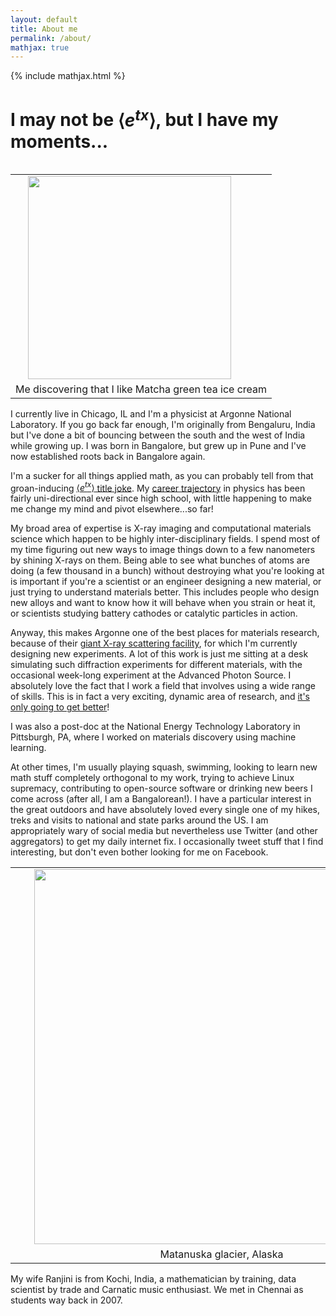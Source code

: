 ```yaml
---
layout: default
title: About me
permalink: /about/
mathjax: true
---
```

{% include mathjax.html %}

# I may not be $\left\langle e^{tx}\right\rangle$, but I have my moments...

<table class="image" align="left" width="350">
<tr><td text-align="center"><img src="{{ site.url }}/images/me.png" width="325" align="left" style="margin:0px 20px" ></td></tr>
<tr><td class="caption" align="center">Me discovering that I like Matcha green tea ice cream</td></tr>
</table>

I currently live in Chicago, IL and I'm a physicist at Argonne National Laboratory.
If you go back far enough, I'm originally from Bengaluru, India but I've done a bit of bouncing between the south and the west of India while growing up. 
I was born in Bangalore, but grew up in Pune and I've now established roots back in Bangalore again.

I'm a sucker for all things applied math, as you can probably tell from that groan-inducing [$\left\langle e^{tx} \right\rangle$ title joke](https://en.wikipedia.org/wiki/Moment-generating_function).
My [career trajectory]({{site.url}}/resume-cv/resume#workex) in physics has been fairly uni-directional ever since high school, with little happening to make me change my mind and pivot elsewhere...so far!

My broad area of expertise is X-ray imaging and computational materials science which happen to be highly inter-disciplinary fields. 
I spend most of my time figuring out new ways to image things down to a few nanometers by shining X-rays on them.
Being able to see what bunches of atoms are doing (a few thousand in a bunch) without destroying what you're looking at is important if you're a scientist or an engineer designing a new material, or just trying to understand materials better.
This includes people who design new alloys and want to know how it will behave when you strain or heat it, or scientists studying battery cathodes or catalytic particles in action.

Anyway, this makes Argonne one of the best places for materials research, because of their [giant X-ray scattering facility](https://www.aps.anl.gov/), for which I'm currently designing new experiments.
A lot of this work is just me sitting at a desk simulating such diffraction experiments for different materials, with the occasional week-long experiment at the Advanced Photon Source.
I absolutely love the fact that I work a field that involves using a wide range of skills.
This is in fact a very exciting, dynamic area of research, and [it's only going to get better](https://www.aps.anl.gov/APS-Upgrade/News/DOE-approves-technical-plan-and-cost-estimate-to-upgrade-Argonne-facility)!

I was also a post-doc at the National Energy Technology Laboratory in Pittsburgh, PA, where I worked on materials discovery using machine learning.


At other times, I'm usually playing squash, swimming, looking to learn new math stuff completely orthogonal to my work, trying to achieve Linux supremacy, contributing to open-source software or drinking new beers I come across (after all, I am a Bangalorean!).
I have a particular interest in the great outdoors and have absolutely loved every single one of my hikes, treks and visits to national and state parks around the US.
I am appropriately wary of social media but nevertheless use Twitter (and other aggregators) to get my daily internet fix.
I occasionally tweet stuff that I find interesting, but don't even bother looking for me on Facebook.

<table class="image" align="center">
<tr><td><img src="{{ site.url }}/images/couple.jpg" width="600" style="margin:0px 30px"></td></tr>
<tr><td class="caption" align="center">Matanuska glacier, Alaska</td></tr>
</table>

My wife Ranjini is from Kochi, India, a mathematician by training, data scientist by trade and Carnatic music enthusiast.
We met in Chennai as students way back in 2007.

